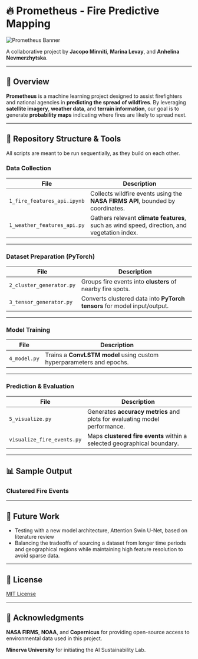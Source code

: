 # 🔥 Prometheus - Fire Predictive Mapping

![Prometheus Banner](./images/prometheus_banner.png) <!-- Replace with your actual image path -->

A collaborative project by **Jacopo Minniti**, **Marina Levay**, and **Anhelina Nevmerzhytska**.

---

## 🧭 Overview

**Prometheus** is a machine learning project designed to assist firefighters and national agencies in **predicting the spread of wildfires**. By leveraging **satellite imagery**, **weather data**, and **terrain information**, our goal is to generate **probability maps** indicating where fires are likely to spread next.

---

## 🧰 Repository Structure & Tools

All scripts are meant to be run sequentially, as they build on each other.

### Data Collection

| File | Description |
|------|-------------|
| `1_fire_features_api.ipynb` | Collects wildfire events using the **NASA FIRMS API**, bounded by coordinates. |
| `1_weather_features_api.py` | Gathers relevant **climate features**, such as wind speed, direction, and vegetation index. |

---

### Dataset Preparation (PyTorch)

| File | Description |
|------|-------------|
| `2_cluster_generator.py` | Groups fire events into **clusters** of nearby fire spots. |
| `3_tensor_generator.py` | Converts clustered data into **PyTorch tensors** for model input/output. |

---

### Model Training

| File | Description |
|------|-------------|
| `4_model.py` | Trains a **ConvLSTM model** using custom hyperparameters and epochs. |

---

### Prediction & Evaluation

| File | Description |
|------|-------------|
| `5_visualize.py` | Generates **accuracy metrics** and plots for evaluating model performance. |
| `visualize_fire_events.py` | Maps **clustered fire events** within a selected geographical boundary. |

---

## 📊 Sample Output

### Clustered Fire Events

---

## 🚀 Future Work

- Testing with a new model architecture, Attention Swin U-Net, based on literature review
- Balancing the tradeoffs of sourcing a dataset from longer time periods and geographical regions while maintaining high feature resolution to avoid sparse data. 

---

## 📄 License

[MIT License](./LICENSE)

---

## 🤝 Acknowledgments

**NASA FIRMS**, **NOAA**, and **Copernicus** for providing open-source access to environmental data used in this project.

**Minerva University** for initiating the AI Sustainability Lab. 
